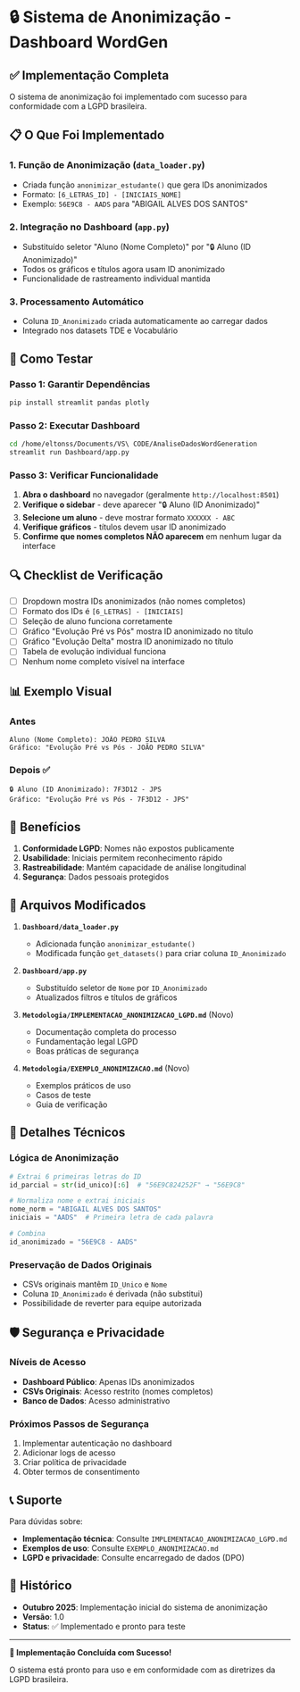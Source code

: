 # 🔒 Sistema de Anonimização - Dashboard WordGen

## ✅ Implementação Completa

O sistema de anonimização foi implementado com sucesso para conformidade com a LGPD brasileira.

## 📋 O Que Foi Implementado

### 1. Função de Anonimização (`data_loader.py`)
- Criada função `anonimizar_estudante()` que gera IDs anonimizados
- Formato: `[6_LETRAS_ID] - [INICIAIS_NOME]`
- Exemplo: `56E9C8 - AADS` para "ABIGAIL ALVES DOS SANTOS"

### 2. Integração no Dashboard (`app.py`)
- Substituído seletor "Aluno (Nome Completo)" por "🔒 Aluno (ID Anonimizado)"
- Todos os gráficos e títulos agora usam ID anonimizado
- Funcionalidade de rastreamento individual mantida

### 3. Processamento Automático
- Coluna `ID_Anonimizado` criada automaticamente ao carregar dados
- Integrado nos datasets TDE e Vocabulário

## 🚀 Como Testar

### Passo 1: Garantir Dependências
```bash
pip install streamlit pandas plotly
```

### Passo 2: Executar Dashboard
```bash
cd /home/eltonss/Documents/VS\ CODE/AnaliseDadosWordGeneration
streamlit run Dashboard/app.py
```

### Passo 3: Verificar Funcionalidade
1. **Abra o dashboard** no navegador (geralmente `http://localhost:8501`)
2. **Verifique o sidebar** - deve aparecer "🔒 Aluno (ID Anonimizado)"
3. **Selecione um aluno** - deve mostrar formato `XXXXXX - ABC`
4. **Verifique gráficos** - títulos devem usar ID anonimizado
5. **Confirme que nomes completos NÃO aparecem** em nenhum lugar da interface

## 🔍 Checklist de Verificação

- [ ] Dropdown mostra IDs anonimizados (não nomes completos)
- [ ] Formato dos IDs é `[6_LETRAS] - [INICIAIS]`
- [ ] Seleção de aluno funciona corretamente
- [ ] Gráfico "Evolução Pré vs Pós" mostra ID anonimizado no título
- [ ] Gráfico "Evolução Delta" mostra ID anonimizado no título
- [ ] Tabela de evolução individual funciona
- [ ] Nenhum nome completo visível na interface

## 📊 Exemplo Visual

### Antes
```
Aluno (Nome Completo): JOÃO PEDRO SILVA
Gráfico: "Evolução Pré vs Pós - JOÃO PEDRO SILVA"
```

### Depois ✅
```
🔒 Aluno (ID Anonimizado): 7F3D12 - JPS
Gráfico: "Evolução Pré vs Pós - 7F3D12 - JPS"
```

## 🎯 Benefícios

1. **Conformidade LGPD**: Nomes não expostos publicamente
2. **Usabilidade**: Iniciais permitem reconhecimento rápido
3. **Rastreabilidade**: Mantém capacidade de análise longitudinal
4. **Segurança**: Dados pessoais protegidos

## 📝 Arquivos Modificados

1. **`Dashboard/data_loader.py`**
   - Adicionada função `anonimizar_estudante()`
   - Modificada função `get_datasets()` para criar coluna `ID_Anonimizado`

2. **`Dashboard/app.py`**
   - Substituído seletor de `Nome` por `ID_Anonimizado`
   - Atualizados filtros e títulos de gráficos

3. **`Metodologia/IMPLEMENTACAO_ANONIMIZACAO_LGPD.md`** (Novo)
   - Documentação completa do processo
   - Fundamentação legal LGPD
   - Boas práticas de segurança

4. **`Metodologia/EXEMPLO_ANONIMIZACAO.md`** (Novo)
   - Exemplos práticos de uso
   - Casos de teste
   - Guia de verificação

## 🔧 Detalhes Técnicos

### Lógica de Anonimização
```python
# Extrai 6 primeiras letras do ID
id_parcial = str(id_unico)[:6]  # "56E9C824252F" → "56E9C8"

# Normaliza nome e extrai iniciais
nome_norm = "ABIGAIL ALVES DOS SANTOS"
iniciais = "AADS"  # Primeira letra de cada palavra

# Combina
id_anonimizado = "56E9C8 - AADS"
```

### Preservação de Dados Originais
- CSVs originais mantêm `ID_Unico` e `Nome`
- Coluna `ID_Anonimizado` é derivada (não substitui)
- Possibilidade de reverter para equipe autorizada

## 🛡️ Segurança e Privacidade

### Níveis de Acesso
- **Dashboard Público**: Apenas IDs anonimizados
- **CSVs Originais**: Acesso restrito (nomes completos)
- **Banco de Dados**: Acesso administrativo

### Próximos Passos de Segurança
1. Implementar autenticação no dashboard
2. Adicionar logs de acesso
3. Criar política de privacidade
4. Obter termos de consentimento

## 📞 Suporte

Para dúvidas sobre:
- **Implementação técnica**: Consulte `IMPLEMENTACAO_ANONIMIZACAO_LGPD.md`
- **Exemplos de uso**: Consulte `EXEMPLO_ANONIMIZACAO.md`
- **LGPD e privacidade**: Consulte encarregado de dados (DPO)

## 📅 Histórico

- **Outubro 2025**: Implementação inicial do sistema de anonimização
- **Versão**: 1.0
- **Status**: ✅ Implementado e pronto para teste

---

**🎉 Implementação Concluída com Sucesso!**

O sistema está pronto para uso e em conformidade com as diretrizes da LGPD brasileira.
